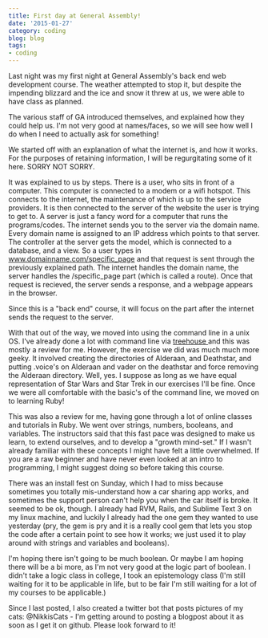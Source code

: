 ```yaml
---
title: First day at General Assembly!
date: '2015-01-27'
category: coding
blog: blog
tags:
- coding
---
```


Last night was my first night at General Assembly's back end web development course. The weather attempted to stop it, but despite the impending blizzard and the ice and snow it threw at us, we were able to have class as planned.

The various staff of GA introduced themselves, and explained how they could help us. I'm not very good at names/faces, so we will see how well I do when I need to actually ask for something!

We started off with an explanation of what the internet is, and how it works. For the purposes of retaining information, I will be regurgitating some of it here. SORRY NOT SORRY.

<!--more-->

It was explained to us by steps. There is a user, who sits in front of a computer. This computer is connected to a modem or a wifi hotspot. This connects to the internet, the maintenance of which is up to the service providers. It is then connected to the server of the website the user is trying to get to. A server is just a fancy word for a computer that runs the programs/codes. The internet sends you to the server via the domain name. Every domain name is assigned to an IP address which points to that server. The controller at the server gets the model, which is connected to a database, and a view. So a user types in www.domainname.com/specific_page and that request is sent through the previously explained path. The internet handles the domain name, the server handles the /specific_page part (which is called a route). Once that request is recieved, the server sends a response, and a webpage appears in the browser.

Since this is a "back end" course, it will focus on the part after the internet sends the request to the server.

With that out of the way, we moved into using the command line in a unix OS. I've already done a lot with command line via <a href="http://teamtreehouse.com/library/console-foundations" target="_blank">treehouse </a>and this was mostly a review for me. However, the exercise we did was much much more geeky. It involved creating the directories of Alderaan, and Deathstar, and putting .voice's on Alderaan and vader on the deathstar and force removing the Alderaan directory. Well, yes. I suppose as long as we have equal representation of Star Wars and Star Trek in our exercises I'll be fine. Once we were all comfortable with the basic's of the command line, we moved on to learning Ruby!

This was also a review for me, having gone through a lot of online classes and tutorials in Ruby. We went over strings, numbers, booleans, and variables. The instructors said that this fast pace was designed to make us learn, to extend ourselves, and to develop a "growth mind-set." If I wasn't already familiar with these concepts I might have felt a little overwhelmed. If you are a raw beginner and have never even looked at an intro to programming, I might suggest doing so before taking this course.

There was an install fest on Sunday, which I had to miss because sometimes you totally mis-understand how a car sharing app works, and sometimes the support person can't help you when the car itself is broke. It seemed to be ok, though. I already had RVM, Rails, and Sublime Text 3 on my linux machine, and luckily I already had the one gem they wanted to use yesterday (pry, the gem is pry and it is a really cool gem that lets you stop the code after a certain point to see how it works; we just used it to play around with strings and variables and booleans).

I'm hoping there isn't going to be much boolean. Or maybe I am hoping there will be a bi more, as I'm not very good at the logic part of boolean. I didn't take a logic class in college, I took an epistemology class (I'm still waiting for it to be applicable in life, but to be fair I'm still waiting for a lot of my courses to be applicable.)

Since I last posted, I also created a twitter bot that posts pictures of my cats: @NikkisCats - I'm getting around to posting a blogpost about it as soon as I get it on github. Please look forward to it!
